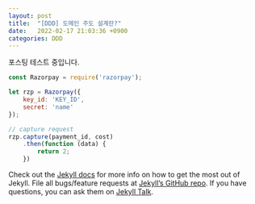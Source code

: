 ```yaml
---
layout: post
title:  "[DDD] 도메인 주도 설계란?"
date:   2022-02-17 21:03:36 +0900
categories: DDD
---
```

포스팅 테스트 중입니다.

```javascript
const Razorpay = require('razorpay');

let rzp = Razorpay({
    key_id: 'KEY_ID',
    secret: 'name'
});

// capture request
rzp.capture(payment_id, cost)
    .then(function (data) {
        return 2;
    })
```

Check out the [Jekyll docs][jekyll-docs] for more info on how to get the most out of Jekyll. File all bugs/feature requests at [Jekyll’s GitHub repo][jekyll-gh]. If you have questions, you can ask them on [Jekyll Talk][jekyll-talk].

[jekyll-docs]: https://jekyllrb.com/docs/home
[jekyll-gh]:   https://github.com/jekyll/jekyll
[jekyll-talk]: https://talk.jekyllrb.com/
